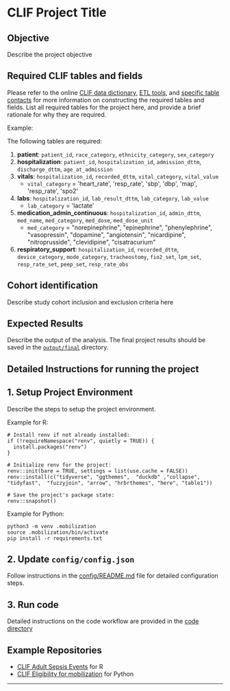 # CLIF Project Title

## Objective

Describe the project objective

## Required CLIF tables and fields

Please refer to the online [CLIF data dictionary](https://clif-consortium.github.io/website/data-dictionary.html), [ETL tools](https://github.com/clif-consortium/CLIF/tree/main/etl-to-clif-resources), and [specific table contacts](https://github.com/clif-consortium/CLIF?tab=readme-ov-file#relational-clif) for more information on constructing the required tables and fields. List all required tables for the project here, and provide a brief rationale for why they are required.


Example:

The following tables are required:
1. **patient**: `patient_id`, `race_category`, `ethnicity_category`, `sex_category`
2. **hospitalization**: `patient_id`, `hospitalization_id`, `admission_dttm`, `discharge_dttm`, `age_at_admission`
3. **vitals**: `hospitalization_id`, `recorded_dttm`, `vital_category`, `vital_value`
   - `vital_category` = 'heart_rate', 'resp_rate', 'sbp', 'dbp', 'map', 'resp_rate', 'spo2'
4. **labs**: `hospitalization_id`, `lab_result_dttm`, `lab_category`, `lab_value`
   - `lab_category` = 'lactate'
5. **medication_admin_continuous**: `hospitalization_id`, `admin_dttm`, `med_name`, `med_category`, `med_dose`, `med_dose_unit`
   - `med_category` = "norepinephrine", "epinephrine", "phenylephrine", "vasopressin", "dopamine", "angiotensin", "nicardipine", "nitroprusside", "clevidipine", "cisatracurium"
6. **respiratory_support**: `hospitalization_id`, `recorded_dttm`, `device_category`, `mode_category`, `tracheostomy`, `fio2_set`, `lpm_set`, `resp_rate_set`, `peep_set`, `resp_rate_obs`


## Cohort identification
Describe study cohort inclusion and exclusion criteria here

## Expected Results

Describe the output of the analysis. The final project results should be saved in the [`output/final`](output/README.md) directory.

## Detailed Instructions for running the project

## 1. Setup Project Environment
Describe the steps to setup the project environment. 

Example for R:
```
# Install renv if not already installed:
if (!requireNamespace("renv", quietly = TRUE)) {
  install.packages("renv")
} 

# Initialize renv for the project:
renv::init(bare = TRUE, settings = list(use.cache = FALSE))
renv::install(c("tidyverse", "ggthemes",  "duckdb" ,"collapse", "tidyfast",  "fuzzyjoin", "arrow", "hrbrthemes", "here", "table1"))

# Save the project's package state:
renv::snapshot()
```

Example for Python:
```
python3 -m venv .mobilization
source .mobilization/bin/activate
pip install -r requirements.txt 
```

## 2. Update `config/config.json`
Follow instructions in the [config/README.md](config/README.md) file for detailed configuration steps.

## 3. Run code
Detailed instructions on the code workflow are provided in the [code directory](code/README.md)


## Example Repositories
* [CLIF Adult Sepsis Events](https://github.com/08wparker/CLIF_adult_sepsis_events) for R
* [CLIF Eligibility for mobilization](https://github.com/kaveriC/mobilization) for Python
---


